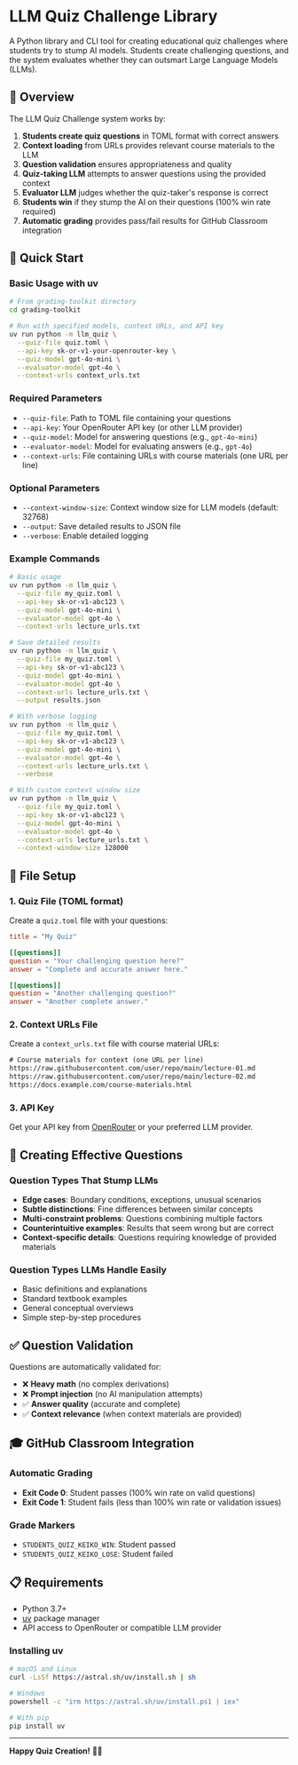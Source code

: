# LLM Quiz Challenge Library

A Python library and CLI tool for creating educational quiz challenges where students try to stump AI models. Students create challenging questions, and the system evaluates whether they can outsmart Large Language Models (LLMs).

## 🎯 Overview

The LLM Quiz Challenge system works by:
1. **Students create quiz questions** in TOML format with correct answers
2. **Context loading** from URLs provides relevant course materials to the LLM
3. **Question validation** ensures appropriateness and quality
4. **Quiz-taking LLM** attempts to answer questions using the provided context
5. **Evaluator LLM** judges whether the quiz-taker's response is correct
6. **Students win** if they stump the AI on their questions (100% win rate required)
7. **Automatic grading** provides pass/fail results for GitHub Classroom integration

## 🚀 Quick Start

### Basic Usage with uv

```bash
# From grading-toolkit directory
cd grading-toolkit

# Run with specified models, context URLs, and API key
uv run python -m llm_quiz \
  --quiz-file quiz.toml \
  --api-key sk-or-v1-your-openrouter-key \
  --quiz-model gpt-4o-mini \
  --evaluator-model gpt-4o \
  --context-urls context_urls.txt
```

### Required Parameters

- `--quiz-file`: Path to TOML file containing your questions
- `--api-key`: Your OpenRouter API key (or other LLM provider)
- `--quiz-model`: Model for answering questions (e.g., `gpt-4o-mini`)
- `--evaluator-model`: Model for evaluating answers (e.g., `gpt-4o`)
- `--context-urls`: File containing URLs with course materials (one URL per line)

### Optional Parameters

- `--context-window-size`: Context window size for LLM models (default: 32768)
- `--output`: Save detailed results to JSON file
- `--verbose`: Enable detailed logging

### Example Commands

```bash
# Basic usage
uv run python -m llm_quiz \
  --quiz-file my_quiz.toml \
  --api-key sk-or-v1-abc123 \
  --quiz-model gpt-4o-mini \
  --evaluator-model gpt-4o \
  --context-urls lecture_urls.txt

# Save detailed results
uv run python -m llm_quiz \
  --quiz-file my_quiz.toml \
  --api-key sk-or-v1-abc123 \
  --quiz-model gpt-4o-mini \
  --evaluator-model gpt-4o \
  --context-urls lecture_urls.txt \
  --output results.json

# With verbose logging
uv run python -m llm_quiz \
  --quiz-file my_quiz.toml \
  --api-key sk-or-v1-abc123 \
  --quiz-model gpt-4o-mini \
  --evaluator-model gpt-4o \
  --context-urls lecture_urls.txt \
  --verbose

# With custom context window size
uv run python -m llm_quiz \
  --quiz-file my_quiz.toml \
  --api-key sk-or-v1-abc123 \
  --quiz-model gpt-4o-mini \
  --evaluator-model gpt-4o \
  --context-urls lecture_urls.txt \
  --context-window-size 128000
```

## 📁 File Setup

### 1. Quiz File (TOML format)
Create a `quiz.toml` file with your questions:

```toml
title = "My Quiz"

[[questions]]
question = "Your challenging question here?"
answer = "Complete and accurate answer here."

[[questions]]
question = "Another challenging question?"
answer = "Another complete answer."
```

### 2. Context URLs File
Create a `context_urls.txt` file with course material URLs:

```txt
# Course materials for context (one URL per line)
https://raw.githubusercontent.com/user/repo/main/lecture-01.md
https://raw.githubusercontent.com/user/repo/main/lecture-02.md
https://docs.example.com/course-materials.html
```

### 3. API Key
Get your API key from [OpenRouter](https://openrouter.ai/) or your preferred LLM provider.

## 🎯 Creating Effective Questions

### Question Types That Stump LLMs
- **Edge cases**: Boundary conditions, exceptions, unusual scenarios
- **Subtle distinctions**: Fine differences between similar concepts
- **Multi-constraint problems**: Questions combining multiple factors
- **Counterintuitive examples**: Results that seem wrong but are correct
- **Context-specific details**: Questions requiring knowledge of provided materials

### Question Types LLMs Handle Easily
- Basic definitions and explanations
- Standard textbook examples
- General conceptual overviews
- Simple step-by-step procedures

## ✅ Question Validation

Questions are automatically validated for:
- ❌ **Heavy math** (no complex derivations)
- ❌ **Prompt injection** (no AI manipulation attempts)
- ✅ **Answer quality** (accurate and complete)
- ✅ **Context relevance** (when context materials are provided)

## 🎓 GitHub Classroom Integration

### Automatic Grading
- **Exit Code 0**: Student passes (100% win rate on valid questions)
- **Exit Code 1**: Student fails (less than 100% win rate or validation issues)

### Grade Markers
- `STUDENTS_QUIZ_KEIKO_WIN`: Student passed
- `STUDENTS_QUIZ_KEIKO_LOSE`: Student failed

## 📋 Requirements

- Python 3.7+
- [uv](https://docs.astral.sh/uv/) package manager
- API access to OpenRouter or compatible LLM provider

### Installing uv
```bash
# macOS and Linux
curl -LsSf https://astral.sh/uv/install.sh | sh

# Windows
powershell -c "irm https://astral.sh/uv/install.ps1 | iex"

# With pip
pip install uv
```

---

**Happy Quiz Creation!** 🎯🤖